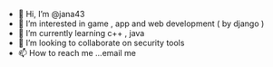 - 👋 Hi, I’m @jana43
- 👀 I’m interested in game , app and web development ( by django )
- 🌱 I’m currently learning c++ , java 
- 💞️ I’m looking to collaborate on security tools
- 📫 How to reach me ...email me 

<!---
jana43/jana43 is a ✨ special ✨ repository because its `README.md` (this file) appears on your GitHub profile.
You can click the Preview link to take a look at your changes.
--->
